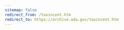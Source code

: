 ```yaml
---
sitemap: false 
redirect_from: /taxincent.htm 
redirect_to: https://archive.ada.gov/taxincent.htm 
---
```

